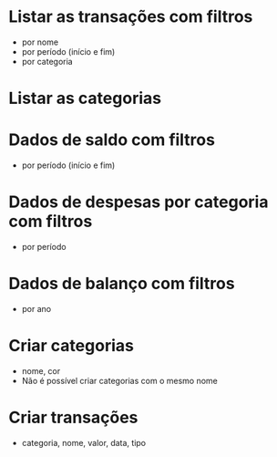 # Listar as transações com filtros

- por nome
- por período (início e fim)
- por categoria

# Listar as categorias

# Dados de saldo com filtros

- por período (início e fim)

# Dados de despesas por categoria com filtros

- por período

# Dados de balanço com filtros

- por ano

# Criar categorias

- nome, cor
- Não é possível criar categorias com o mesmo nome

# Criar transações

- categoria, nome, valor, data, tipo